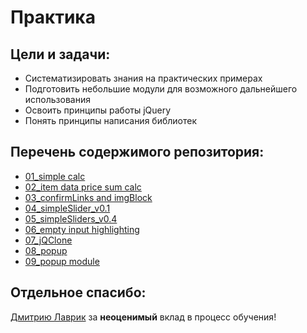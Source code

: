 # Практика

Цели и задачи:
-
- Систематизировать знания на практических примерах
- Подготовить небольшие модули для возможного дальнейшего использования
- Освоить принципы работы jQuery
- Понять принципы написания библиотек


Перечень содержимого репозитория:
-
* [01_simple calc](https://github.com/SetMiller/some_small_modules/tree/master/Modules/01_simple%20calc)
* [02_item data price sum calc](https://github.com/SetMiller/some_small_modules/tree/master/Modules/02_item%20data%20price%20sum%20calc)
* [03_confirmLinks and imgBlock](https://github.com/SetMiller/some_small_modules/tree/master/Modules/03_confirmLinks%20and%20imgBlock)
* [04_simpleSlider_v0.1](https://github.com/SetMiller/some_small_modules/tree/master/Modules/04_simpleSlider_v0.1)
* [05_simpleSliders_v0.4](https://github.com/SetMiller/some_small_modules/tree/master/Modules/05_simpleSliders_v0.4)
* [06_empty input highlighting](https://github.com/SetMiller/programming-practice/tree/master/Modules/06_empty%20input%20highlighting)
* [07_jQClone](https://github.com/SetMiller/programming-practice/tree/master/Modules/07_jQClone)
* [08_popup](https://github.com/SetMiller/programming-practice/tree/master/Modules/08_popup)
* [09_popup module](https://github.com/SetMiller/programming-practice/tree/master/Modules/09_popup%20module)

Отдельное спасибо:
-
[Дмитрию Лаврик](https://dmitrylavrik.ru/) за **неоценимый** вклад в процесс обучения!


